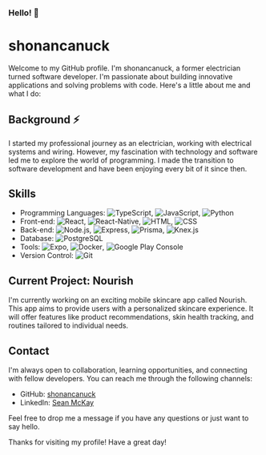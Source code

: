 ### Hello! 👋

<!--
**shonancanuck/shonancanuck** is a ✨ _special_ ✨ repository because its `README.md` (this file) appears on your GitHub profile.

Here are some ideas to get you started:

- 🔭 I’m currently working on ...
- 🌱 I’m currently learning ...
- 👯 I’m looking to collaborate on ...
- 🤔 I’m looking for help with ...
- 💬 Ask me about ...
- 📫 How to reach me: ...
- 😄 Pronouns: ...
- ⚡ Fun fact: ...
-->

# shonancanuck

Welcome to my GitHub profile. I'm shonancanuck, a former electrician turned software developer. I'm passionate about building innovative applications and solving problems with code. Here's a little about me and what I do:

## Background ⚡

I started my professional journey as an electrician, working with electrical systems and wiring. However, my fascination with technology and software led me to explore the world of programming. I made the transition to software development and have been enjoying every bit of it since then.

## Skills

- Programming Languages: ![TypeScript](https://img.shields.io/badge/TypeScript-%23007ACC.svg?&logo=typescript&logoColor=white), ![JavaScript](https://img.shields.io/badge/-JavaScript-F7DF1E?logo=javascript&logoColor=323330&style=flat-square), ![Python](https://img.shields.io/badge/-Python-3776AB?logo=python&logoColor=white&style=flat-square)
- Front-end: ![React](https://img.shields.io/badge/React-61DAFB?logo=react&logoColor=white), ![React-Native](https://img.shields.io/badge/React--Native-61DAFB?logo=react&logoColor=white), ![HTML](https://img.shields.io/badge/HTML-orange?logo=html5&logoColor=white), ![CSS](https://img.shields.io/badge/CSS-blueviolet?logo=css3&logoColor=white)
- Back-end: ![Node.js](https://img.shields.io/badge/Node.js-brightgreen?logo=node.js&logoColor=white), ![Express](https://img.shields.io/badge/-Express-000000?logo=express&logoColor=white&style=flat-square), ![Prisma](https://img.shields.io/badge/Prisma-yellowgreen?logo=prisma&logoColor=white), ![Knex.js](https://img.shields.io/badge/Knex.js-red?logo=knex.js&logoColor=white)
- Database: ![PostgreSQL](https://img.shields.io/badge/PostgreSQL-blueviolet?logo=postgresql&logoColor=white)
- Tools: ![Expo](https://img.shields.io/badge/Expo-4630EB?logo=expo&logoColor=white), ![Docker](https://img.shields.io/badge/-Docker-2496ED?logo=docker&logoColor=white&style=flat-square), ![Google Play Console](https://img.shields.io/badge/Google%20Play%20Console-green?logo=google-play&logoColor=white)
- Version Control: ![Git](https://img.shields.io/badge/Git-black?logo=git&logoColor=white)

## Current Project: Nourish

I'm currently working on an exciting mobile skincare app called Nourish. This app aims to provide users with a personalized skincare experience. It will offer features like product recommendations, skin health tracking, and routines tailored to individual needs.

## Contact

I'm always open to collaboration, learning opportunities, and connecting with fellow developers. You can reach me through the following channels:

- GitHub: [shonancanuck](https://github.com/shonancanuck)
- LinkedIn: [Sean McKay](https://www.linkedin.com/in/sean-mckay-software-engineer/)

Feel free to drop me a message if you have any questions or just want to say hello.

Thanks for visiting my profile! Have a great day!
